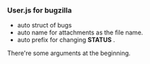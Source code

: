 ### User.js for bugzilla    

* auto struct of bugs    
* auto name for attachments as the file name.
* auto prefix for changing **STATUS** .

There're some arguments at the beginning.
